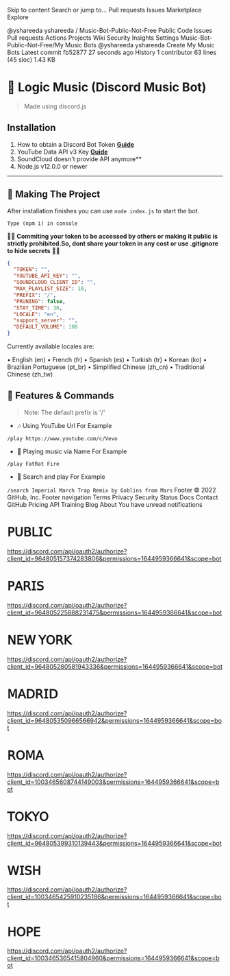 Skip to content
Search or jump to…
Pull requests
Issues
Marketplace
Explore
 
@yshareeda 
yshareeda
/
Music-Bot-Public-Not-Free
Public
Code
Issues
Pull requests
Actions
Projects
Wiki
Security
Insights
Settings
Music-Bot-Public-Not-Free/My Music Bots
@yshareeda
yshareeda Create My Music Bots
Latest commit fb52877 27 seconds ago
 History
 1 contributor
63 lines (45 sloc)  1.43 KB

# 🎵 Logic Music (Discord Music Bot)
> Made using discord.js

## Installation

1. How to obtain a Discord Bot Token **[Guide](https://discordjs.guide/preparations/setting-up-a-bot-application.html#creating-your-bot)**
2. YouTube Data API v3 Key **[Guide](https://developers.google.com/youtube/v3/getting-started)**  
3. SoundCloud doesn't provide API anymore**
4. Node.js v12.0.0 or newer

---

## 🔎 Making The Project

After installation finishes you can use `node index.js` to start the bot.

```
Type (npm i) in console
```

🚨🚨 **Commiting your token to be accessed by others or making it public is strictly prohibited.So, dont share your token in any cost or use .gitignore to hide secrets** 🚨🚨

```json
{
  "TOKEN": "",
  "YOUTUBE_API_KEY": "",
  "SOUNDCLOUD_CLIENT_ID": "",
  "MAX_PLAYLIST_SIZE": 10,
  "PREFIX": "/",
  "PRUNING": false,
  "STAY_TIME": 30,
  "LOCALE": "en",
  "support_server": "",
  "DEFAULT_VOLUME": 100
}
```

Currently available locales are:

• English (en)
• French (fr)
• Spanish (es)
• Turkish (tr)
• Korean (ko)
• Brazilian Portuguese (pt_br)
• Simplified Chinese (zh_cn)
• Traditional Chinese (zh_tw)

## 📝 Features & Commands

> Note: The default prefix is '/'

* 🎶 Using YouTube Url For Example

`/play https://www.youtube.com/c/Vevo`

* 🔎 Playing music via Name For Example

`/play FatRat Fire`

* 🔎 Search and play For Example

`/search Imperial March Trap Remix by Goblins from Mars`
Footer
© 2022 GitHub, Inc.
Footer navigation
Terms
Privacy
Security
Status
Docs
Contact GitHub
Pricing
API
Training
Blog
About
You have unread notifications


# 𝖯𝖴𝖡𝖫𝖨𝖢
https://discord.com/api/oauth2/authorize?client_id=964805157374283806&permissions=1644959366641&scope=bot
# 𝖯𝖠𝖱𝖨𝖲
https://discord.com/api/oauth2/authorize?client_id=964805225888231475&permissions=1644959366641&scope=bot
# 𝖭𝖤𝖶 𝖸𝖮𝖱𝖪
https://discord.com/api/oauth2/authorize?client_id=964805280581943336&permissions=1644959366641&scope=bot
# 𝖬𝖠𝖣𝖱𝖨𝖣
https://discord.com/api/oauth2/authorize?client_id=964805350966566942&permissions=1644959366641&scope=bot
# 𝖱𝖮𝖬𝖠
https://discord.com/api/oauth2/authorize?client_id=1003465608744149003&permissions=1644959366641&scope=bot
# 𝖳𝖮𝖪𝖸𝖮
https://discord.com/api/oauth2/authorize?client_id=964805399310139443&permissions=1644959366641&scope=bot
# 𝖶𝖨𝖲𝖧
https://discord.com/api/oauth2/authorize?client_id=1003465425910235186&permissions=1644959366641&scope=bot
# 𝖧𝖮𝖯𝖤
https://discord.com/api/oauth2/authorize?client_id=1003465365415804960&permissions=1644959366641&scope=bot

